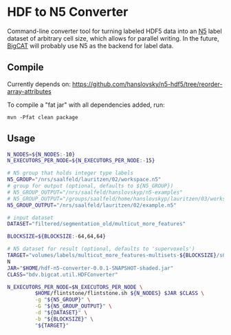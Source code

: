 # HDF to N5 Converter
Command-line converter tool for turning labeled HDF5 data into an [N5](https://github.com/saalfeldlab/n5) label dataset of arbitrary cell size, which allows for parallel writing. In the future, [BigCAT](https://github.com/saalfeldlab/bigcat) will probably use N5 as the backend for label data.

## Compile

Currently depends on:
https://github.com/hanslovsky/n5-hdf5/tree/reorder-array-attributes

To compile a "fat jar" with all dependencies added, run:

```
mvn -Pfat clean package
```

## Usage

```BASH
N_NODES=${N_NODES:-10}
N_EXECUTORS_PER_NODE=${N_EXECUTORS_PER_NODE:-15}

# N5 group that holds integer type labels
N5_GROUP="/nrs/saalfeld/lauritzen/02/workspace.n5"
# group for output (optional, defaults to ${N5_GROUP})
# N5_GROUP_OUTPUT="/nrs/saalfeld/hanslovskyp/n5-examples"
# N5_GROUP_OUTPUT="/groups/saalfeld/home/hanslovskyp/lauritzen/03/workspace.n5"
N5_GROUP_OUTPUT="/nrs/saalfeld/lauritzen/02/example.n5"

# input dataset
DATASET="filtered/segmentation_old/multicut_more_features"

BLOCKSIZE=${BLOCKSIZE:-64,64,64}

# N5 dataset for result (optional, defaults to 'supervoxels')
TARGET="volumes/labels/multicut_more_features-multisets-${BLOCKSIZE}/s0"
N
JAR="$HOME/hdf-n5-converter-0.0.1-SNAPSHOT-shaded.jar"
CLASS="bdv.bigcat.util.HDFConverter"

N_EXECUTORS_PER_NODE=$N_EXECUTORS_PER_NODE \
         $HOME/flintstone/flintstone.sh ${N_NODES} $JAR $CLASS \
         -g "${N5_GROUP}" \
         -G "${N5_GROUP_OUTPUT}" \
         -d "${DATASET}" \
         -b "${BLOCKSIZE}" \
         "${TARGET}"

```
